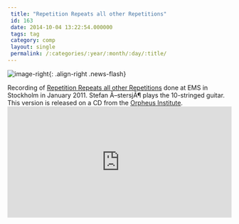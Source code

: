 ```yaml
---
 title: "Repetition Repeats all other Repetitions"
 id: 163
 date: 2014-10-04 13:22:54.000000
 tags: tag
 category: comp
 layout: single
 permalink: /:categories/:year/:month/:day/:title/
---
```

![image-right](/assets/images/){: .align-right .news-flash}

Recording of <a href="http://www.henrikfrisk.com/index.jsp?metaId=music&id=comp&field=id&query=8&show=1#8">Repetition Repeats all other Repetitions</a> done at EMS in Stockholm in January 2011. Stefan Ã–stersjÃ¶ plays the 10-stringed guitar. This version is released on a CD from the <a href="http://www.orpheusinstituut.be">Orpheus Institute</a>.<iframe width="100%" height="250" scrolling="no" frameborder="no" src="https://w.soundcloud.com/player/?url=https%3A//api.soundcloud.com/tracks/170588413&amp;auto_play=false&amp;hide_related=false&amp;show_comments=true&amp;show_user=true&amp;show_reposts=false&amp;visual=true"></iframe>

